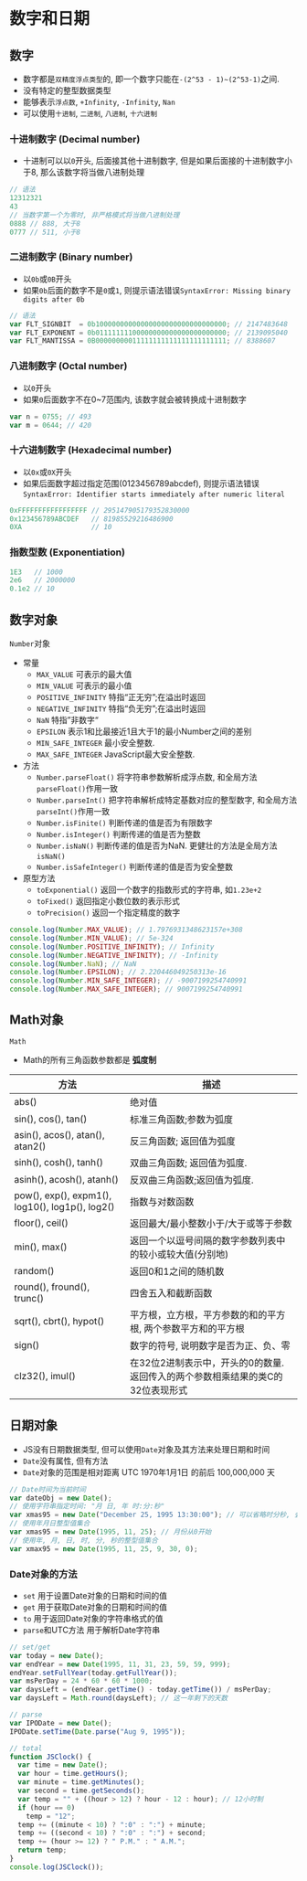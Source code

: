# 数字和日期

## 数字

* 数字都是`双精度浮点类型`的, 即一个数字只能在`-(2^53 - 1)~(2^53-1)`之间.
* 没有特定的整型数据类型
* 能够表示`浮点数`, `+Infinity`, `-Infinity`, `Nan`
* 可以使用`十进制`, `二进制`, `八进制`, `十六进制`

### 十进制数字 (Decimal number)

* 十进制可以以`0`开头, 后面接其他十进制数字, 但是如果后面接的十进制数字小于8, 那么该数字将当做八进制处理

```javascript
// 语法
12312321
43
// 当数字第一个为零时, 非严格模式将当做八进制处理
0888 // 888, 大于8
0777 // 511, 小于8
```

### 二进制数字 (Binary number)

* 以`0b`或`0B`开头
* 如果`0b`后面的数字不是`0`或`1`, 则提示语法错误`SyntaxError: Missing binary digits after 0b`

```javascript
// 语法
var FLT_SIGNBIT  = 0b10000000000000000000000000000000; // 2147483648
var FLT_EXPONENT = 0b01111111100000000000000000000000; // 2139095040
var FLT_MANTISSA = 0B00000000011111111111111111111111; // 8388607
```

### 八进制数字 (Octal number)

* 以`0`开头
* 如果`0`后面数字不在0~7范围内, 该数字就会被转换成十进制数字

```javascript
var n = 0755; // 493
var m = 0644; // 420
```

### 十六进制数字 (Hexadecimal number)

* 以`0x`或`0X`开头
* 如果后面数字超过指定范围(0123456789abcdef), 则提示语法错误`SyntaxError: Identifier starts immediately after numeric literal`

```javascript
0xFFFFFFFFFFFFFFFFF // 295147905179352830000
0x123456789ABCDEF   // 81985529216486900
0XA                 // 10
```

### 指数型数 (Exponentiation)

```javascript
1E3   // 1000
2e6   // 2000000
0.1e2 // 10
```

## 数字对象

`Number`对象

* 常量
    - `MAX_VALUE`
    可表示的最大值
    - `MIN_VALUE`
    可表示的最小值
    - `POSITIVE_INFINITY`
    特指“正无穷”;在溢出时返回
    - `NEGATIVE_INFINITY`
    特指“负无穷”;在溢出时返回
    - `NaN`
    特指”非数字“
    - `EPSILON`
    表示1和比最接近1且大于1的最小Number之间的差别
    - `MIN_SAFE_INTEGER`
    最小安全整数.
    - `MAX_SAFE_INTEGER`
    JavaScript最大安全整数.
* 方法
    - `Number.parseFloat()`
    将字符串参数解析成浮点数, 和全局方法`parseFloat()`作用一致
    - `Number.parseInt()`
    把字符串解析成特定基数对应的整型数字, 和全局方法`parseInt()`作用一致
    - `Number.isFinite()`
    判断传递的值是否为有限数字
    - `Number.isInteger()`
    判断传递的值是否为整数
    - `Number.isNaN()`
    判断传递的值是否为NaN. 更健壮的方法是全局方法`isNaN()`
    - `Number.isSafeInteger()`
    判断传递的值是否为安全整数
* 原型方法
    - `toExponential()`
    返回一个数字的指数形式的字符串, 如`1.23e+2`
    - `toFixed()`
    返回指定小数位数的表示形式
    - `toPrecision()`
    返回一个指定精度的数字

```javascript
console.log(Number.MAX_VALUE); // 1.7976931348623157e+308
console.log(Number.MIN_VALUE); // 5e-324
console.log(Number.POSITIVE_INFINITY); // Infinity
console.log(Number.NEGATIVE_INFINITY); // -Infinity
console.log(Number.NaN); // NaN
console.log(Number.EPSILON); // 2.220446049250313e-16
console.log(Number.MIN_SAFE_INTEGER); // -9007199254740991
console.log(Number.MAX_SAFE_INTEGER); // 9007199254740991
```

## Math对象

`Math`
* Math的所有三角函数参数都是 **弧度制**

|方法|描述|
|---|----|
|abs()|绝对值|
|sin(), cos(), tan()|标准三角函数;参数为弧度|
|asin(), acos(), atan(), atan2()|反三角函数; 返回值为弧度|
|sinh(), cosh(), tanh()|双曲三角函数; 返回值为弧度.|
|asinh(), acosh(), atanh()|反双曲三角函数;返回值为弧度.|
|pow(), exp(), expm1(), log10(), log1p(), log2()|指数与对数函数|
|floor(), ceil()|返回最大/最小整数小于/大于或等于参数|
|min(), max()|返回一个以逗号间隔的数字参数列表中的较小或较大值(分别地)|
|random()|返回0和1之间的随机数|
|round(), fround(), trunc()|四舍五入和截断函数|
|sqrt(), cbrt(), hypot()|平方根，立方根，平方参数的和的平方根, 两个参数平方和的平方根
|sign()|数字的符号, 说明数字是否为正、负、零|
|clz32(), imul()|在32位2进制表示中，开头的0的数量. 返回传入的两个参数相乘结果的类C的32位表现形式|

## 日期对象

* JS没有日期数据类型, 但可以使用`Date`对象及其方法来处理日期和时间
* `Date`没有属性, 但有方法
* `Date`对象的范围是相对距离 UTC 1970年1月1日 的前后 100,000,000 天

```javascript
// Date时间为当前时间
var dateObj = new Date();
// 使用字符串指定时间: "月 日, 年 时:分:秒"
var xmas95 = new Date("December 25, 1995 13:30:00"); // 可以省略时分秒, 会设置为0
// 使用年月日整型值集合
var xmas95 = new Date(1995, 11, 25); // 月份从0开始
// 使用年, 月, 日, 时, 分, 秒的整型值集合
var xmax95 = new Date(1995, 11, 25, 9, 30, 0);
```

### Date对象的方法

* `set`
用于设置Date对象的日期和时间的值
* `get`
用于获取Date对象的日期和时间的值
* `to`
用于返回Date对象的字符串格式的值
* `parse`和UTC方法
用于解析Date字符串

```javascript
// set/get
var today = new Date();
var endYear = new Date(1995, 11, 31, 23, 59, 59, 999);
endYear.setFullYear(today.getFullYear());
var msPerDay = 24 * 60 * 60 * 1000;
var daysLeft = (endYear.getTime() - today.getTime()) / msPerDay;
var daysLeft = Math.round(daysLeft); // 这一年剩下的天数

// parse
var IPODate = new Date();
IPODate.setTime(Date.parse("Aug 9, 1995"));

// total
function JSClock() {
  var time = new Date();
  var hour = time.getHours();
  var minute = time.getMinutes();
  var second = time.getSeconds();
  var temp = "" + ((hour > 12) ? hour - 12 : hour); // 12小时制
  if (hour == 0)
    temp = "12";
  temp += ((minute < 10) ? ":0" : ":") + minute;
  temp += ((second < 10) ? ":0" : ":") + second;
  temp += (hour >= 12) ? " P.M." : " A.M.";
  return temp;
}
console.log(JSClock());
```
